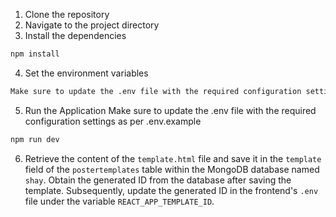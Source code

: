 1. Clone the repository
2. Navigate to the project directory
3. Install the dependencies
```bash
npm install
```
4. Set the environment variables
```bash
Make sure to update the .env file with the required configuration settings as per .env.example
```
5. Run the Application   Make sure to update the .env file with the required configuration settings as per .env.example
```bash
npm run dev
```
6. Retrieve the content of the `template.html` file and save it in the `template` field of the `postertemplates` table within the MongoDB database named `shay`. Obtain the generated ID from the database after saving the template. Subsequently, update the generated ID in the frontend's `.env` file under the variable `REACT_APP_TEMPLATE_ID`.
